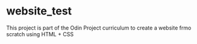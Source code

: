 # website_test
This project is part of the Odin Project curriculum to create a website frmo scratch using HTML + CSS

